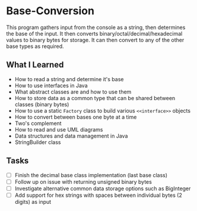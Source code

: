# Base-Conversion
This program gathers input from the console as a string, then determines the base of the input. It then converts binary/octal/decimal/hexadecimal values to binary bytes for storage. It can then convert to any of the other base types as required.

## What I Learned
* How to read a string and determine it's base
* How to use interfaces in Java
* What abstract classes are and how to use them
* How to store data as a common type that can be shared between classes (binary bytes)
* How to use a static `Factory` class to build various `<<interface>>` objects
* How to convert between bases one byte at a time
* Two's complement
* How to read and use UML diagrams
* Data structures and data management in Java
* StringBuilder class

## Tasks
- [ ] Finish the decimal base class implementation (last base class)
- [ ] Follow up on issue with returning unsigned binary bytes
- [ ] Investigate alternative common data storage options such as BigInteger
- [ ] Add support for hex strings with spaces between individual bytes (2 digits) as input
